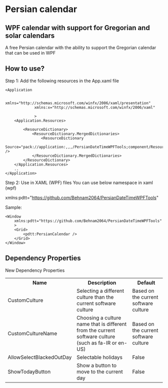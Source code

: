 # Persian calendar
## WPF calendar with support for Gregorian and solar calendars

A free Persian calendar with the ability to support the Gregorian calendar that can be used in WPF

## How to use?
Step 1: Add the following resources in the App.xaml file

```
<Application 
             
             xmlns="http://schemas.microsoft.com/winfx/2006/xaml/presentation"
             xmlns:x="http://schemas.microsoft.com/winfx/2006/xaml"
             
             >
    <Application.Resources>
        
        <ResourceDictionary>
            <ResourceDictionary.MergedDictionaries>
                <ResourceDictionary
                    Source="pack://application:,,,/PersianDateTimeWPFTools;component/Resources.xaml" />
            </ResourceDictionary.MergedDictionaries>
        </ResourceDictionary>
    </Application.Resources>
    ..
</Application>
```

Step 2:
Use in XAML (WPF) files
You can use below namespace in xaml (wpf)

xmlns:pdtt="https://github.com/Behnam2064/PersianDateTimeWPFTools"


Sample:
```
<Window 
    xmlns:pdtt="https://github.com/Behnam2064/PersianDateTimeWPFTools"
    >
    <Grid>
        <pdtt:PersianCalendar />
    </Grid>
</Window>
```

## Dependency Properties
New Dependency Properties

<table>
<tr>
    <th>Name</th>
    <th>Description</th>
    <th>Default</th>
</tr>
<tr>
    <td>CustomCulture</td>
    <td>Selecting a different culture than the current software culture</td>
    <td>Based on the current software culture</td>
</tr>
<tr>
    <td>CustomCultureName</td>
    <td>Choosing a culture name that is different from the current software culture (such as fa-IR or en-US)</td>
    <td>Based on the current software culture</td>
</tr>
<tr>
    <td>AllowSelectBlackedOutDay</td>
    <td>Selectable holidays</td>
    <td>False</td>
</tr>
<tr>
    <td>ShowTodayButton</td>
    <td>Show a button to move to the current day</td>
    <td>False</td>
</tr>
</table>
